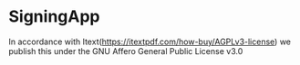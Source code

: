 # SigningApp

In accordance with Itext(https://itextpdf.com/how-buy/AGPLv3-license)  we publish this under the GNU Affero General Public License v3.0
